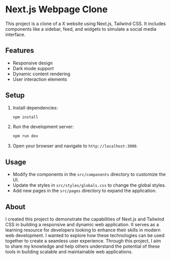 # Next.js Webpage Clone

This project is a clone of a X website using Next.js, Tailwind CSS. It includes components like a sidebar, feed, and widgets to simulate a social media interface.

## Features

- Responsive design
- Dark mode support
- Dynamic content rendering
- User interaction elements

## Setup
1. Install dependencies:
   ```bash
   npm install
   ```

2. Run the development server:
   ```bash
   npm run dev
   ```

3. Open your browser and navigate to `http://localhost:3000`.

## Usage

- Modify the components in the `src/components` directory to customize the UI.
- Update the styles in `src/styles/globals.css` to change the global styles.
- Add new pages in the `src/pages` directory to expand the application.

## About
 I created this project to demonstrate the capabilities of Next.js and Tailwind CSS in building a responsive and dynamic web application. It serves as a learning resource for developers looking to enhance their skills in modern web development. I wanted to explore how these technologies can be used together to create a seamless user experience. Through this project, I aim to share my knowledge and help others understand the potential of these tools in building scalable and maintainable web applications.
